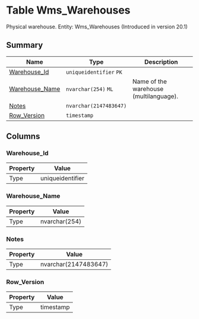 # Table Wms_Warehouses

Physical warehouse. Entity: Wms_Warehouses (Introduced in version 20.1)

## Summary

| Name | Type | Description |
| - | - | --- |
|[Warehouse_Id](#warehouse_id)|`uniqueidentifier` `PK`||
|[Warehouse_Name](#warehouse_name)|`nvarchar(254)` `ML`|Name of the warehouse (multilanguage).|
|[Notes](#notes)|`nvarchar(2147483647)` ||
|[Row_Version](#row_version)|`timestamp` ||

## Columns

### Warehouse_Id

| Property | Value |
| - | - |
|Type|uniqueidentifier|

### Warehouse_Name

| Property | Value |
| - | - |
|Type|nvarchar(254)|

### Notes

| Property | Value |
| - | - |
|Type|nvarchar(2147483647)|

### Row_Version

| Property | Value |
| - | - |
|Type|timestamp|


